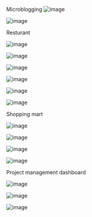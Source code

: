 Microblogging 
![image](https://github.com/guselvaraanni/mini-project/assets/158258133/9375865b-95cc-4c81-a025-eccf03eae961)

![image](https://github.com/guselvaraanni/mini-project/assets/158258133/00ff3753-456c-413b-9257-cd1d2eb95c75)

Resturant 

![image](https://github.com/guselvaraanni/mini-project/assets/158258133/6f723d14-960b-41f0-bd78-471401197d2d)

![image](https://github.com/guselvaraanni/mini-project/assets/158258133/e3193ea6-e7f6-4dc7-8f56-cb19a713da59)

![image](https://github.com/guselvaraanni/mini-project/assets/158258133/ecb25530-84bd-4f1b-b294-084cfbb0bfc5)

![image](https://github.com/guselvaraanni/mini-project/assets/158258133/dc482423-7fac-4e19-b164-90e3405407e0)

![image](https://github.com/guselvaraanni/mini-project/assets/158258133/921c7510-09a2-48c6-a789-0b2868b9ecc0)

![image](https://github.com/guselvaraanni/mini-project/assets/158258133/7aa6dc28-0f32-48f3-a469-6ca2243dc0b4)

Shopping mart

![image](https://github.com/guselvaraanni/mini-project/assets/158258133/6e209781-adc2-4e15-a11c-f7d27dd66b89)


![image](https://github.com/guselvaraanni/mini-project/assets/158258133/23f0bd33-f91f-464b-ae52-d219031fa7b7)


![image](https://github.com/guselvaraanni/mini-project/assets/158258133/552c6226-c2c1-43cd-bd8d-16a8cbe64f7d)

![image](https://github.com/guselvaraanni/mini-project/assets/158258133/addc69a1-9ec0-452c-b9f2-bc6fd456d2cd)

Project management dashboard

![image](https://github.com/guselvaraanni/mini-project/assets/158258133/2ecf6b0d-8e60-4415-b590-3c6d3bdd06c5)

![image](https://github.com/guselvaraanni/mini-project/assets/158258133/1ce4fbbd-a862-449e-8bcd-785b745015d4)


![image](https://github.com/guselvaraanni/mini-project/assets/158258133/58272e55-fc36-4499-820a-8142d176fda0)

